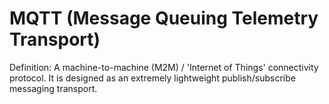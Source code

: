 # MQTT (Message Queuing Telemetry Transport)

Definition: A machine-to-machine (M2M) / 'Internet of Things' connectivity protocol. It is designed as an extremely lightweight publish/subscribe messaging transport.